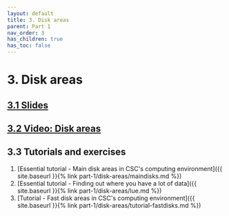 ```yaml
---
layout: default
title: 3. Disk areas
parent: Part 1
nav_order: 3
has_children: true
has_toc: false
---
```


# 3. Disk areas

## [3.1 Slides](https://a3s.fi/CSC_training/03_disk_areas.html)

## [3.2 Video: Disk areas](https://video.csc.fi/media/t/0_99zrt6or)

## 3.3 Tutorials and exercises

1. [Essential tutorial - Main disk areas in CSC's computing environment]({{ site.baseurl }}{% link part-1/disk-areas/maindisks.md %})
2. [Essential tutorial - Finding out where you have a lot of data]({{ site.baseurl }}{% link part-1/disk-areas/lue.md %})
3. [Tutorial - Fast disk areas in CSC's computing environment]({{ site.baseurl }}{% link part-1/disk-areas/tutorial-fastdisks.md %})

